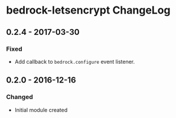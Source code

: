 # bedrock-letsencrypt ChangeLog

## 0.2.4 - 2017-03-30

### Fixed
- Add callback to `bedrock.configure` event listener.

## 0.2.0 - 2016-12-16

### Changed
- Initial module created
